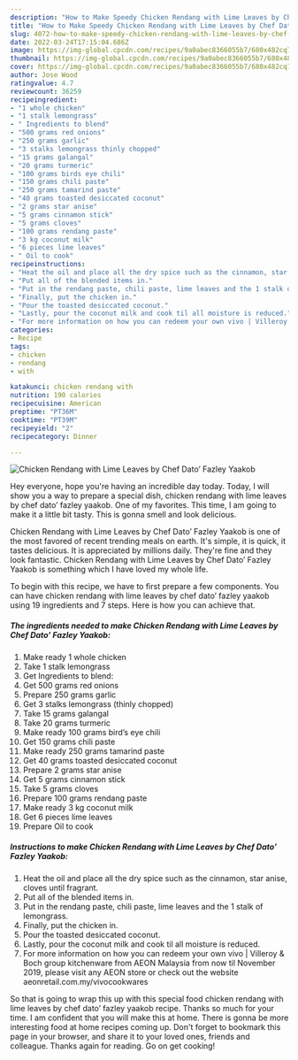 ```yaml
---
description: "How to Make Speedy Chicken Rendang with Lime Leaves by Chef Dato’ Fazley Yaakob"
title: "How to Make Speedy Chicken Rendang with Lime Leaves by Chef Dato’ Fazley Yaakob"
slug: 4072-how-to-make-speedy-chicken-rendang-with-lime-leaves-by-chef-dato-fazley-yaakob
date: 2022-03-24T17:15:04.686Z
image: https://img-global.cpcdn.com/recipes/9a0abec8366055b7/680x482cq70/chicken-rendang-with-lime-leaves-by-chef-dato-fazley-yaakob-recipe-main-photo.jpg
thumbnail: https://img-global.cpcdn.com/recipes/9a0abec8366055b7/680x482cq70/chicken-rendang-with-lime-leaves-by-chef-dato-fazley-yaakob-recipe-main-photo.jpg
cover: https://img-global.cpcdn.com/recipes/9a0abec8366055b7/680x482cq70/chicken-rendang-with-lime-leaves-by-chef-dato-fazley-yaakob-recipe-main-photo.jpg
author: Jose Wood
ratingvalue: 4.7
reviewcount: 36259
recipeingredient:
- "1 whole chicken"
- "1 stalk lemongrass"
- " Ingredients to blend"
- "500 grams red onions"
- "250 grams garlic"
- "3 stalks lemongrass thinly chopped"
- "15 grams galangal"
- "20 grams turmeric"
- "100 grams birds eye chili"
- "150 grams chili paste"
- "250 grams tamarind paste"
- "40 grams toasted desiccated coconut"
- "2 grams star anise"
- "5 grams cinnamon stick"
- "5 grams cloves"
- "100 grams rendang paste"
- "3 kg coconut milk"
- "6 pieces lime leaves"
- " Oil to cook"
recipeinstructions:
- "Heat the oil and place all the dry spice such as the cinnamon, star anise, cloves until fragrant."
- "Put all of the blended items in."
- "Put in the rendang paste, chili paste, lime leaves and the 1 stalk of lemongrass."
- "Finally, put the chicken in."
- "Pour the toasted desiccated coconut."
- "Lastly, pour the coconut milk and cook til all moisture is reduced."
- "For more information on how you can redeem your own vivo | Villeroy &amp; Boch group kitchenware from AEON Malaysia from now til November 2019, please visit any AEON store or check out the website aeonretail.com.my/vivocookwares"
categories:
- Recipe
tags:
- chicken
- rendang
- with

katakunci: chicken rendang with 
nutrition: 190 calories
recipecuisine: American
preptime: "PT36M"
cooktime: "PT39M"
recipeyield: "2"
recipecategory: Dinner

---
```



![Chicken Rendang with Lime Leaves by Chef Dato’ Fazley Yaakob](https://img-global.cpcdn.com/recipes/9a0abec8366055b7/680x482cq70/chicken-rendang-with-lime-leaves-by-chef-dato-fazley-yaakob-recipe-main-photo.jpg)

Hey everyone, hope you're having an incredible day today. Today, I will show you a way to prepare a special dish, chicken rendang with lime leaves by chef dato’ fazley yaakob. One of my favorites. This time, I am going to make it a little bit tasty. This is gonna smell and look delicious.



Chicken Rendang with Lime Leaves by Chef Dato’ Fazley Yaakob is one of the most favored of recent trending meals on earth. It's simple, it is quick, it tastes delicious. It is appreciated by millions daily. They're fine and they look fantastic. Chicken Rendang with Lime Leaves by Chef Dato’ Fazley Yaakob is something which I have loved my whole life.


To begin with this recipe, we have to first prepare a few components. You can have chicken rendang with lime leaves by chef dato’ fazley yaakob using 19 ingredients and 7 steps. Here is how you can achieve that.

<!--inarticleads1-->

##### The ingredients needed to make Chicken Rendang with Lime Leaves by Chef Dato’ Fazley Yaakob:

1. Make ready 1 whole chicken
1. Take 1 stalk lemongrass
1. Get  Ingredients to blend:
1. Get 500 grams red onions
1. Prepare 250 grams garlic
1. Get 3 stalks lemongrass (thinly chopped)
1. Take 15 grams galangal
1. Take 20 grams turmeric
1. Make ready 100 grams bird’s eye chili
1. Get 150 grams chili paste
1. Make ready 250 grams tamarind paste
1. Get 40 grams toasted desiccated coconut
1. Prepare 2 grams star anise
1. Get 5 grams cinnamon stick
1. Take 5 grams cloves
1. Prepare 100 grams rendang paste
1. Make ready 3 kg coconut milk
1. Get 6 pieces lime leaves
1. Prepare  Oil to cook




<!--inarticleads2-->

##### Instructions to make Chicken Rendang with Lime Leaves by Chef Dato’ Fazley Yaakob:

1. Heat the oil and place all the dry spice such as the cinnamon, star anise, cloves until fragrant.
1. Put all of the blended items in.
1. Put in the rendang paste, chili paste, lime leaves and the 1 stalk of lemongrass.
1. Finally, put the chicken in.
1. Pour the toasted desiccated coconut.
1. Lastly, pour the coconut milk and cook til all moisture is reduced.
1. For more information on how you can redeem your own vivo | Villeroy &amp; Boch group kitchenware from AEON Malaysia from now til November 2019, please visit any AEON store or check out the website aeonretail.com.my/vivocookwares




So that is going to wrap this up with this special food chicken rendang with lime leaves by chef dato’ fazley yaakob recipe. Thanks so much for your time. I am confident that you will make this at home. There is gonna be more interesting food at home recipes coming up. Don't forget to bookmark this page in your browser, and share it to your loved ones, friends and colleague. Thanks again for reading. Go on get cooking!
